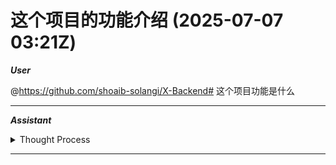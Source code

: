 <!-- Generated by SpecStory -->

# 这个项目的功能介绍 (2025-07-07 03:21Z)

_**User**_

@https://github.com/shoaib-solangi/X-Backend# 这个项目功能是什么

---

_**Assistant**_

<think><details><summary>Thought Process</summary>用户询问的是 https://github.com/shoaib-solangi/X-Backend# 这个项目的功能。根据我搜索到的信息，这个项目是一个 X/Twitter 克隆项目。

从搜索结果中我可以看到：
1. 项目名称: X-Backend
2. 描述: "X/Twitter clone built with React Native. Features: tweet feed, post creation, likes/retw</details></think>

---

